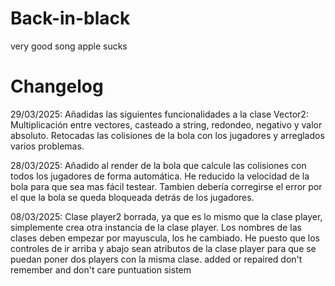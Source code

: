 # Back-in-black
very good song
apple sucks

# Changelog

29/03/2025: Añadidas las siguientes funcionalidades a la clase Vector2: Multiplicación entre vectores, casteado a string, redondeo, negativo y valor absoluto. Retocadas las colisiones de la bola con los jugadores y arreglados varios problemas.

28/03/2025: Añadido al render de la bola que calcule las colisiones con todos los jugadores de forma automática. He reducido la velocidad de la bola para que sea mas fácil testear. Tambien debería corregirse el error por el que la bola se queda bloqueada detrás de los jugadores.

08/03/2025: Clase player2 borrada, ya que es lo mismo que la clase player, simplemente crea otra instancia de la clase player. Los nombres de las clases deben empezar por mayuscula, los he cambiado. He puesto que los controles de ir arriba y abajo sean atributos de la clase player para que se puedan poner dos players con la misma clase.
added or repaired don't remember and don't care puntuation sistem
